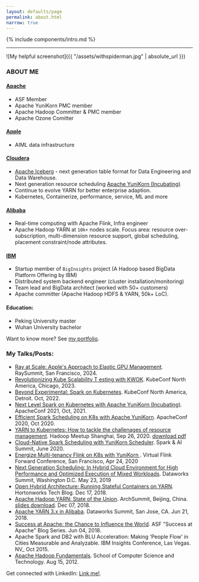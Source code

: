 ```yaml
---
layout: defaults/page
permalink: about.html
narrow: true
---
```


{% include components/intro.md %}

<hr />

![My helpful screenshot]({{ "/assets/withspiderman.jpg" | absolute_url }})

### ABOUT ME

#### [Apache](https://www.apache.org/)
 * ASF Member
 * Apache YuniKorn PMC member
 * Apache Hadoop Committer & PMC member
 * Apache Ozone Comitter

#### [Apple](https://www.apple.com/careers/us/)
 * AIML data infrastructure

#### [Cloudera](https://www.cloudera.com/)
 * [Apache Iceberg](https://iceberg.apache.org/) - next generation table format for Data Engineering and Data Warehouse.
 * Next generation resource scheduling [Apache YuniKorn (Incubating)](http://yunikorn.apache.org/)
 * Continue to evolve YARN for better enterprise adaption.
 * Kubernetes, Containerize, performance, service, ML and more

#### [Alibaba](https://en.wikipedia.org/wiki/Alibaba_Group)
 * Real-time computing with Apache Flink, Infra engineer
 * Apache Hadoop YARN at `10k+` nodes scale. Focus area: resource over-subscription, multi-dimension resource support, global scheduling, placement constraint/node attributes.

#### [IBM](https://en.wikipedia.org/wiki/IBM)
 * Startup member of `BigInsights` project (A Hadoop based BigData Platform Offering by IBM)
 * Distributed system backend engineer (cluster installation/monitoring)
 * Team lead and BigData architect (worked with 50+ customers)
 * Apache committer (Apache Hadoop HDFS & YARN, 50k+ LoC).

#### Education:
 * Peking University  master
 * Wuhan University   bachelor

Want to know more? See [my portfolio](https://yangwwei.github.io/list/portfolio.html).

### My Talks/Posts:

* [Ray at Scale: Apple's Approach to Elastic GPU Management](https://youtu.be/ZCRZQVt-r3g). RaySummit, San Francisco, 2024.
* [Revolutionizing Kube Scalability T esting with KWOK](https://youtu.be/3YH_2vqWAzQ). KubeConf North America, Chicago, 2023.
* [Beyond Experimental: Spark on Kubernetes](https://www.youtube.com/watch?v=u7htKIiK75c). KubeConf North America, Detroit. Oct, 2022.
* [Next Level Spark on Kubernetes with Apache YuniKorn (Incubating)](https://youtu.be/gOST-iT-hj8). ApacheConf 2021, Oct, 2021.
* [Efficient Spark Scheduling on K8s with Apache YuniKorn](https://youtu.be/xEKB56Sg0CQ). ApacheConf 2020, Oct 2020.
* [YARN to Kubernetes: How to tackle the challenages of resource management](). Hadoop Meetup Shanghai, Sep 26, 2020. [download pdf](https://github.com/yangwwei/yangwwei.github.io/raw/master/documents/YARN-to-Kubernetes-how-to-tackle-the-changes-on-resource-scheduling.pdf)
* [Cloud-Native Spark Scheduling with YuniKorn Scheduler](https://www.youtube.com/watch?v=ZA6aPZ9r9wA&feature=youtu.be). Spark & AI Summit, June 2020.
* [Energize Multi-tenancy Flink on K8s with YuniKorn ](https://www.youtube.com/watch?v=NemFKL0kK9U). Virtual Flink Forward Conference, San Francisco, Apr 24, 2020
* [Next Generation Scheduling: In Hybrid Cloud Environment for High Performance and Optimized Execution of Mixed Workloads](https://www.slideshare.net/Hadoop_Summit/next-generation-scheduling-for-yarn-and-k8s-for-hybrid-cloudonprem-environment-to-run-mixed-workloads). Dataworks Summit, Washington D.C. May 23, 2019
* [Open Hybrid Architecture: Running Stateful Containers on YARN](https://hortonworks.com/blog/open-hybrid-architecture-running-stateful-containers-on-yarn/). Hortonworks Tech Blog. Dec 17, 2018.
* [Apache Hadoop YARN: State of the Union](https://bj2018.archsummit.com/presentation/862). ArchSummit, Beijing, China. [slides download](https://myslide.cn/slides/10468). Dec 07, 2018.
* [Apache YARN 3.x in Alibaba](https://www.slideshare.net/Hadoop_Summit/apache-hadoop-yarn-3x-in-alibaba). Dataworks Summit, San Jose, CA. Jun 21, 2018.
* [Success at Apache: the Chance to Influence the World](https://blogs.apache.org/foundation/entry/success-at-apache-the-chance). ASF "Success at Apache" Blog Series. Jun 04, 2018.
* Apache Spark and DB2 with BLU Acceleration: Making ‘People Flow’ in Cities Measurable and Analyzable. IBM Insights Conference, Las Vegas. NV_ Oct 2015.
* [Apache Hadoop Fundamentals](http://cs.ustc.edu.cn/2012/0815/c14931a24900/page.htm). School of Computer Science and Technology. Aug 15, 2012.

Get connected with LinkedIn: [Link me!](https://www.linkedin.com/in/yangwwei/).

